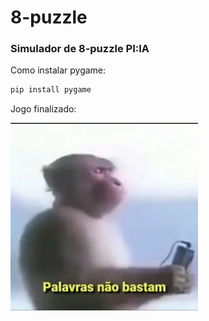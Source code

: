 # 8-puzzle
### Simulador de 8-puzzle PI:IA
Como instalar pygame:
```sh
pip install pygame
```
Jogo finalizado:

<img src="/assets/background.jpg">

